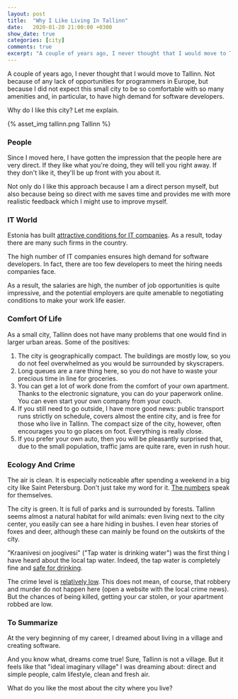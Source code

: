 ```yaml
---
layout: post
title:  "Why I Like Living In Tallinn"
date:   2020-01-20 21:00:00 +0300
show_date: true
categories: [city]
comments: true
excerpt: "A couple of years ago, I never thought that I would move to Tallinn. Not because of any lack of opportunities for programmers in Europe, but because I did not expect this small city to be so comfortable with so many amenities and, in particular, to have high demand for software developers. Why do I like this city? Let me explain."
---
```


A couple of years ago, I never thought that I would move to Tallinn. Not because of any lack of opportunities for programmers in Europe, but because I did not expect this small city to be so comfortable with so many amenities and, in particular, to have high demand for software developers.

Why do I like this city? Let me explain.

{% asset_img tallinn.png Tallinn %}

### People

Since I moved here, I have gotten the impression that the people here are very direct. If they like what you're doing, they will tell you right away. If they don't like it, they'll be up front with you about it.

Not only do I like this approach because I am a direct person myself, but also because being so direct with me saves time and provides me with more realistic feedback which I might use to improve myself.

### IT World

Estonia has built [attractive conditions for IT companies](https://medium.com/swlh/the-new-silicon-valley-tallinn-estonia-83e0f06fd20f). As a result, today there are many such firms in the country.

The high number of IT companies ensures high demand for software developers. In fact, there are too few developers to meet the hiring needs companies face.

As a result, the salaries are high, the number of job opportunities is quite impressive, and the potential employers are quite amenable to negotiating conditions to make your work life easier.

### Comfort Of Life

As a small city, Tallinn does not have many problems that one would find in larger urban areas. Some of the positives:

1. The city is geographically compact. The buildings are mostly low, so you do not feel overwhelmed as you would be surrounded by skyscrapers.
2. Long queues are a rare thing here, so you do not have to waste your precious time in line for groceries.
3. You can get a lot of work done from the comfort of your own apartment. Thanks to the electronic signature, you can do your paperwork online. You can even start your own company from your couch.
4. If you still need to go outside, I have more good news: public transport runs strictly on schedule, covers almost the entire city, and is free for those who live in Tallinn. The compact size of the city, however, often encourages you to go places on foot. Everything is really close.
5. If you prefer your own auto, then you will be pleasantly surprised that, due to the small population, traffic jams are quite rare, even in rush hour.

### Ecology And Crime

The air is clean. It is especially noticeable after spending a weekend in a big city like Saint Petersburg. Don't just take my word for it. [The numbers](https://www.numbeo.com/pollution/compare_cities.jsp?country1=Estonia&country2=Russia&city1=Tallinn&city2=Saint+Petersburg) speak for themselves.

The city is green. It is full of parks and is surrounded by forests. Tallinn seems almost a natural habitat for wild animals: even living next to the city center, you easily can see a hare hiding in bushes. I even hear stories of foxes and deer, although these can mainly be found on the outskirts of the city.

"Kraanivesi on joogivesi" ("Tap water is drinking water") was the first thing I have heard about the local tap water. Indeed, the tap water is completely fine and [safe for drinking](https://www.tripadvisor.com/ShowTopic-g274958-i996-k5879936-Is_tap_water_safe_to_drink_in_Tallinn-Tallinn_Harju_County.html).

The crime level is [relatively low](https://www.numbeo.com/crime/compare_cities.jsp?country1=Estonia&country2=Russia&city1=Tallinn&city2=Saint+Petersburg). This does not mean, of course, that robbery and murder do not happen here (open a website with the local crime news). But the chances of being killed, getting your car stolen, or your apartment robbed are low.

### To Summarize

At the very beginning of my career, I dreamed about living in a village and creating software.

And you know what, dreams come true! Sure, Tallinn is not a village. But it feels like that "ideal imaginary village" I was dreaming about: direct and simple people, calm lifestyle, clean and fresh air.

What do you like the most about the city where you live?
